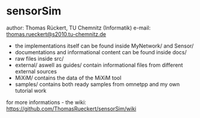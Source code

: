 sensorSim
=========

author: Thomas Rückert, TU Chemnitz (Informatik)
e-mail: thomas.rueckert@s2010.tu-chemnitz.de

* the implementations itself can be found inside MyNetwork/ and Sensor/
* documentations and informational content can be found inside docs/
 * raw files inside src/
 * external/ aswell as guides/ contain informational files from different external sources 
* MiXiM/ contains the data of the MiXiM tool
* samples/ contains both ready samples from omnetpp and my own tutorial work

for more informations - the wiki: https://github.com/ThomasRueckert/sensorSim/wiki
